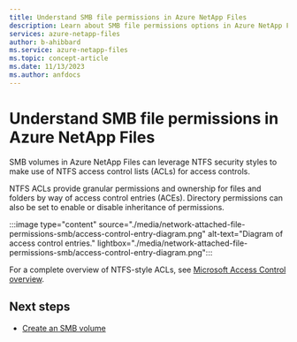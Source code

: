 ```yaml
---
title: Understand SMB file permissions in Azure NetApp Files
description: Learn about SMB file permissions options in Azure NetApp Files.
services: azure-netapp-files
author: b-ahibbard
ms.service: azure-netapp-files
ms.topic: concept-article
ms.date: 11/13/2023
ms.author: anfdocs
---
```


# Understand SMB file permissions in Azure NetApp Files 

SMB volumes in Azure NetApp Files can leverage NTFS security styles to make use of NTFS access control lists (ACLs) for access controls. 

NTFS ACLs provide granular permissions and ownership for files and folders by way of access control entries (ACEs). Directory permissions can also be set to enable or disable inheritance of permissions.

:::image type="content" source="./media/network-attached-file-permissions-smb/access-control-entry-diagram.png" alt-text="Diagram of access control entries." lightbox="./media/network-attached-file-permissions-smb/access-control-entry-diagram.png":::

For a complete overview of NTFS-style ACLs, see [Microsoft Access Control overview](/windows/security/identity-protection/access-control/access-control).

## Next steps 

* [Create an SMB volume](azure-netapp-files-create-volumes-smb.md)
